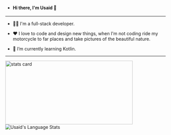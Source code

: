 - #### Hi there, I'm Usaid 👋 
---

- 👨‍💻 I'm a full-stack developer. 

- ❤️ I love to code and design new things, when I'm not coding ride my motorcycle to far places and take pictures of the beautiful nature.

- 🌱 I’m currently learning Kotlin.

---
<div class="center">
<img align="center" alt= "stats card" height="200px" width="400px" src="https://github-readme-streak-stats.herokuapp.com/?user=usaidpeerzada&theme=nightowl">
<img align="center" src="https://github-readme-stats.vercel.app/api/top-langs/?username=usaidpeerzada&count_private=true&theme=nightowl&layout=compact" alt="Usaid's Language Stats">
</div>
